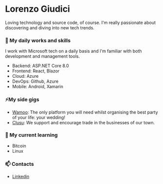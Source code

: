 # Lorenzo Giudici
Loving technology and source code, of course. 
I'm really passionate about discovering and diving into new tech trends.

### 🔭 My daily works and skills
I work with Microsoft tech on a daily basis and I'm familiar with both development and management tools.

- Backend: ASP.NET Core 8.0
- Frontend: React, Blazor
- Cloud: Azure
- DevOps: Github, Azure
- Mobile: Android, Xamarin

### ⚡My side gigs
- [Wamoo](https://www.wamoo.app/): The only platform you will need whilst organising the best party of your life: your wedding!
- [Clusu](https://www.clusu.com/): We support and encourage trade in the businesses of our town.
  
### 🌱 My current learning
- Bitcoin
- Linux

### 📫 Contacts
- [Linkedin](https://www.linkedin.com/in/lorenzogiudici5/)

<!--
**lorenzogiudici5/lorenzogiudici5** is a ✨ _special_ ✨ repository because its `README.md` (this file) appears on your GitHub profile.

Here are some ideas to get you started:

- 🔭 I’m currently working on ...
- 🌱 I’m currently learning ...
- 👯 I’m looking to collaborate on ...
- 🤔 I’m looking for help with ...
- 💬 Ask me about ...
- 📫 How to reach me: ...
- 😄 Pronouns: ...
- ⚡ Fun fact: ...
-->
